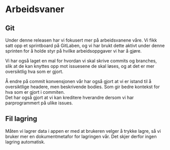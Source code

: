 # Arbeidsvaner

## Git
Under denne releasen har vi fokusert mer på arbeidsvanene våre. 
Vi fikk satt opp et sprintboard på GitLaben, og vi har brukt 
dette aktivt under denne sprinten for å holde styr på hvilke 
arbeidsoppgaver vi har å gjøre.

Vi har også laget en mal for hvordan vi skal skrive commits og branches, slik at de kan knyttes
opp mot issuesene de skal løses, og at det er mer oversiktlig hva som er gjort.  

Å endre på commit konvensjonen vår har også gjort at vi er istand til å oversiktlige
headere, men beskrivende bodies. Som gir bedre kontekst for hva som er gjort i commiten.  
Det har også gjort at vi kan kreditere hverandre dersom vi har parprogrammert på ulike issues. 

## Fil lagring
Måten vi lagrer data i appen er med at brukeren velger å trykke lagre, 
så vi bruker mer en dokumentmetafor for lagringen vår. Det skjer derfor ingen lagring
automatisk. 

